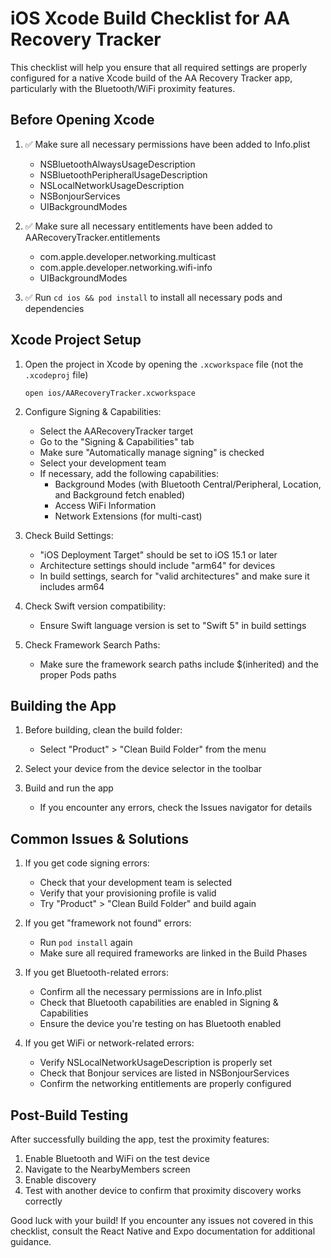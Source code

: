# iOS Xcode Build Checklist for AA Recovery Tracker

This checklist will help you ensure that all required settings are properly configured for a native Xcode build of the AA Recovery Tracker app, particularly with the Bluetooth/WiFi proximity features.

## Before Opening Xcode

1. ✅ Make sure all necessary permissions have been added to Info.plist
   - NSBluetoothAlwaysUsageDescription
   - NSBluetoothPeripheralUsageDescription
   - NSLocalNetworkUsageDescription
   - NSBonjourServices
   - UIBackgroundModes

2. ✅ Make sure all necessary entitlements have been added to AARecoveryTracker.entitlements
   - com.apple.developer.networking.multicast
   - com.apple.developer.networking.wifi-info
   - UIBackgroundModes

3. ✅ Run `cd ios && pod install` to install all necessary pods and dependencies

## Xcode Project Setup

1. Open the project in Xcode by opening the `.xcworkspace` file (not the `.xcodeproj` file)
   ```
   open ios/AARecoveryTracker.xcworkspace
   ```

2. Configure Signing & Capabilities:
   - Select the AARecoveryTracker target
   - Go to the "Signing & Capabilities" tab
   - Make sure "Automatically manage signing" is checked
   - Select your development team
   - If necessary, add the following capabilities:
     - Background Modes (with Bluetooth Central/Peripheral, Location, and Background fetch enabled)
     - Access WiFi Information
     - Network Extensions (for multi-cast)

3. Check Build Settings:
   - "iOS Deployment Target" should be set to iOS 15.1 or later
   - Architecture settings should include "arm64" for devices
   - In build settings, search for "valid architectures" and make sure it includes arm64

4. Check Swift version compatibility:
   - Ensure Swift language version is set to "Swift 5" in build settings

5. Check Framework Search Paths:
   - Make sure the framework search paths include $(inherited) and the proper Pods paths

## Building the App

1. Before building, clean the build folder:
   - Select "Product" > "Clean Build Folder" from the menu

2. Select your device from the device selector in the toolbar

3. Build and run the app
   - If you encounter any errors, check the Issues navigator for details

## Common Issues & Solutions

1. If you get code signing errors:
   - Check that your development team is selected
   - Verify that your provisioning profile is valid
   - Try "Product" > "Clean Build Folder" and build again

2. If you get "framework not found" errors:
   - Run `pod install` again
   - Make sure all required frameworks are linked in the Build Phases

3. If you get Bluetooth-related errors:
   - Confirm all the necessary permissions are in Info.plist
   - Check that Bluetooth capabilities are enabled in Signing & Capabilities
   - Ensure the device you're testing on has Bluetooth enabled

4. If you get WiFi or network-related errors:
   - Verify NSLocalNetworkUsageDescription is properly set
   - Check that Bonjour services are listed in NSBonjourServices
   - Confirm the networking entitlements are properly configured

## Post-Build Testing

After successfully building the app, test the proximity features:
1. Enable Bluetooth and WiFi on the test device
2. Navigate to the NearbyMembers screen
3. Enable discovery
4. Test with another device to confirm that proximity discovery works correctly

Good luck with your build! If you encounter any issues not covered in this checklist, consult the React Native and Expo documentation for additional guidance.